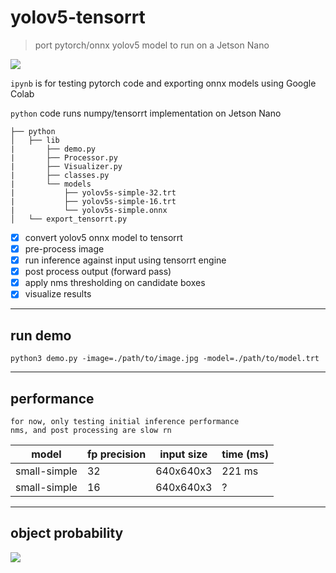 # yolov5-tensorrt 

> port pytorch/onnx yolov5 model to run on a Jetson Nano

![](docs/demo.gif)

`ipynb` is for testing pytorch code and exporting onnx models using Google Colab

`python` code runs numpy/tensorrt implementation on Jetson Nano 

```
├── python
│   ├── lib
|       ├── demo.py
|       ├── Processor.py
|       ├── Visualizer.py
|       ├── classes.py
|       └── models
|           ├── yolov5s-simple-32.trt
|           ├── yolov5s-simple-16.trt
|           └── yolov5s-simple.onnx
│   └── export_tensorrt.py
```

- [x] convert yolov5 onnx model to tensorrt
- [x] pre-process image 
- [x] run inference against input using tensorrt engine
- [x] post process output (forward pass)
- [x] apply nms thresholding on candidate boxes
- [x] visualize results

___

## run demo

```
python3 demo.py -image=./path/to/image.jpg -model=./path/to/model.trt
```

___

## performance

```
for now, only testing initial inference performance
nms, and post processing are slow rn
```

| model  |  fp precision  | input size |  time (ms)   |
| ------------- | ------------- | ---------- | ---- |
| small-simple  |  32  |  640x640x3  | 221 ms |
| small-simple  |  16  |  640x640x3  | ?  |

___

## object probability

![](docs/object_grids.png)


